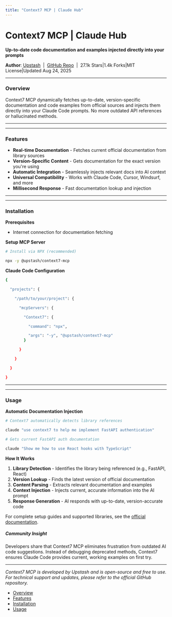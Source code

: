 ```yaml
---
title: "Context7 MCP | Claude Hub"
---
```


# Context7 MCP | Claude Hub

**Up-to-date code documentation and examples injected directly into your prompts**

**Author**: [Upstash](https://github.com/upstash)  |  [GitHub Repo](https://github.com/upstash/context7)  |  27.1k Stars|1.4k Forks|MIT License|Updated Aug 24, 2025

* * *

### Overview[​](#overview "Direct link to Overview")

Context7 MCP dynamically fetches up-to-date, version-specific documentation and code examples from official sources and injects them directly into your Claude Code prompts. No more outdated API references or hallucinated methods.

* * *

* * *

### Features[​](#features "Direct link to Features")

-   **Real-time Documentation** - Fetches current official documentation from library sources
-   **Version-Specific Content** - Gets documentation for the exact version you're using
-   **Automatic Integration** - Seamlessly injects relevant docs into AI context
-   **Universal Compatibility** - Works with Claude Code, Cursor, Windsurf, and more
-   **Millisecond Response** - Fast documentation lookup and injection

* * *

* * *

### Installation[​](#installation "Direct link to Installation")

**Prerequisites**

-   Internet connection for documentation fetching

**Setup MCP Server**

```bash
# Install via NPX (recommended)

npx -y @upstash/context7-mcp

```

**Claude Code Configuration**

```bash
{

  "projects": {

    "/path/to/your/project": {

      "mcpServers": {

        "Context7": {

          "command": "npx",

          "args": "-y", "@upstash/context7-mcp"
        }

      }

    }

  }

}

```

* * *

* * *

### Usage[​](#usage "Direct link to Usage")

**Automatic Documentation Injection**

```bash
# Context7 automatically detects library references

claude "use context7 to help me implement FastAPI authentication"

# Gets current FastAPI auth documentation

claude "Show me how to use React hooks with TypeScript"

```

**How It Works**

1.  **Library Detection** - Identifies the library being referenced (e.g., FastAPI, React)
2.  **Version Lookup** - Finds the latest version of official documentation
3.  **Content Parsing** - Extracts relevant documentation and examples
4.  **Context Injection** - Injects current, accurate information into the AI prompt
5.  **Response Generation** - AI responds with up-to-date, version-accurate code

For complete setup guides and supported libraries, see the [official documentation](https://github.com/upstash/context7).

##### Community Insight

Developers share that Context7 MCP eliminates frustration from outdated AI code suggestions. Instead of debugging deprecated methods, Context7 ensures Claude Code provides current, working examples on first try.


* * *

*Context7 MCP is developed by Upstash and is open-source and free to use. For technical support and updates, please refer to the official GitHub repository.*

-   [Overview](#overview)
-   [Features](#features)
-   [Installation](#installation)
-   [Usage](#usage)